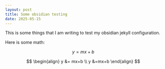 ```yaml
---
layout: post
title: Some obsidian testing
date: 2025-05-15
---
```

This is some things that I am writing to test my obsidian jekyll configuration.

Here is some math:

$$y = mx+b$$

$$
\begin{align}
y &= mx+b \\
y &=mx+b
\end{align}
$$
